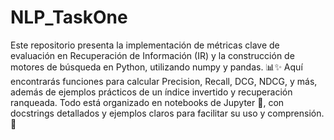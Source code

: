 # NLP_TaskOne
Este repositorio presenta la implementación de métricas clave de evaluación en Recuperación de Información (IR) y la construcción de motores de búsqueda en Python, utilizando numpy y pandas. 📊✨ Aquí encontrarás funciones para calcular Precision, Recall, DCG, NDCG, y más, además de ejemplos prácticos de un índice invertido y recuperación ranqueada. Todo está organizado en notebooks de Jupyter 📓, con docstrings detallados y ejemplos claros para facilitar su uso y comprensión. 🚀
